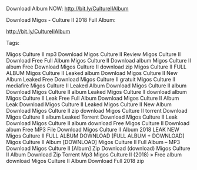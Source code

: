 Download Album NOW: http://bit.ly/CultureIIAlbum

Download Migos - Culture II 2018 Full Album:

http://bit.ly/CultureIIAlbum

Tags:

Migos Culture II mp3 Download
Migos Culture II Review
Migos Culture II Download Free Full Album
Migos Culture II Download album
Migos Culture II album Free Download
Migos Culture II download zip
Migos Culture II FULL ALBUM
Migos Culture II Leaked album Download
Migos Culture II New Album Leaked Free Download
Migos Culture II gratuit
Migos Culture II mediafire
Migos Culture II Leaked Album Download
Migos Culture II album Download
Migos Culture II album Leaked
Migos Culture II download album
Migos Culture II Leak Free Full Album Download
Migos Culture II Album Leak Download
Migos Culture II Leaked
Migos Culture II New Album Download
Migos Culture II zip download
Migos Culture II torrent Download
Migos Culture II album Leaked Torrent Download
Migos Culture II Leak Download
Migos Culture II album download Free
Migos Culture II Download album Free
MP3 File Download Migos Culture II Album 2018 LEAK NEW
Migos Culture II FULL ALBUM DOWNLOAD
[FULL ALBUM + DOWNLOAD] Migos Culture II Album
[DOWNLOAD] Migos Culture II Full Album – MP3 Download
Migos Culture II [Album] Zip Download
(download) Migos Culture II Album Download Zip Torrent Mp3
Migos Culture II (2018) » Free album download
Migos Culture II Album Download Full 2018 zip